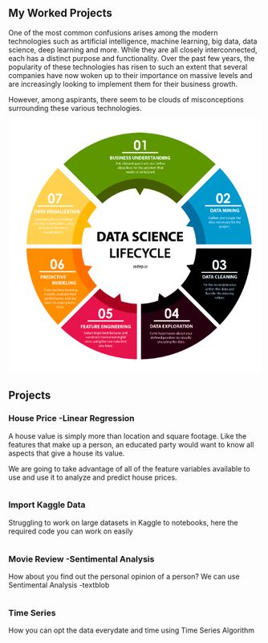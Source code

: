 ## My Worked Projects

One of the most common confusions arises among the modern technologies such as artificial intelligence, machine learning, big data, data science, deep learning and more. While they are all closely interconnected, each has a distinct purpose and functionality. Over the past few years, the popularity of these technologies has risen to such an extent that several companies have now woken up to their importance on massive levels and are increasingly looking to implement them for their business growth.

However, among aspirants, there seem to be clouds of misconceptions surrounding these various technologies.

![DataScience Life Cycle](DScycle.png)

## Projects

### House Price -Linear Regression
A house value is simply more than location and square footage. Like the features that make up a person, an educated party would want to know all aspects that give a house its value.

We are going to take advantage of all of the feature variables available to use and use it to analyze and predict house prices.


``` 

```
### Import Kaggle Data
Struggling to work on large datasets in Kaggle to notebooks, here the required code you can work on easily
 
```
```
### Movie Review -Sentimental Analysis
How about you find out the personal opinion of a person? We can use Sentimental Analysis -textblob

```
```

### Time Series
How you can opt the data everydate and time using Time Series Algorithm

```
```
